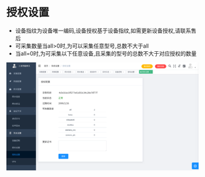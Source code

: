 # 授权设置

* 设备指纹为设备唯一编码,设备授权基于设备指纹,如需更新设备授权,请联系售后
* 可采集数量当all>0时,为可以采集任意型号,总数不大于all
* 当all=0时,为可采集以下任意设备,且采集的型号的总数不大于对应授权的数量

![](/img/lisence.png)
